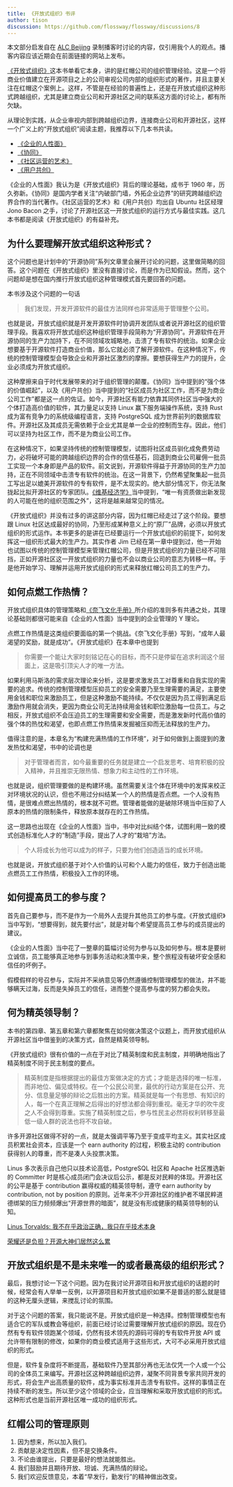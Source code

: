 ```yaml
---
title: 《开放式组织》书评
author: tison
discussion: https://github.com/flossway/flossway/discussions/8
---
```


本文部分启发自在 [ALC Beijing](https://alc-beijing.github.io/alc-site/) 录制播客时讨论的内容，仅引用我个人的观点。播客内容应该近期会在前面链接的网站上发布。

[《开放式组织》](https://book.douban.com/subject/26894636)这本书单看它本身，讲的是红帽公司的组织管理经验。这是一个将商业价值建立在开源项目之上的公司审视公司内部的组织形式的著作，并且主要关注在红帽这个案例上。这样，不管是在经验的普遍性上，还是在开放式组织这种形式跨越组织，尤其是建立商业公司和开源社区之间的联系这方面的讨论上，都有所欠缺。

从理论到实践，从企业审视内部到跨越组织边界，连接商业公司和开源社区，这样一个广义上的“开放式组织”阅读主题，我推荐以下几本书共读。

* [《企业的人性面》](https://book.douban.com/subject/27125968/)
* [《协同》](https://book.douban.com/subject/34834429/)
* [《社区运营的艺术》](https://book.douban.com/subject/26976995/)
* [《用户共创》](https://book.douban.com/subject/35531548/)

《企业的人性面》我认为是《开放式组织》背后的理论基础，成书于 1960 年，历久弥新。《协同》是国内学者关注“内破部门墙，外拓企业边界”的研究跨越组织边界合作的当代著作。《社区运营的艺术》和《用户共创》均出自 Ubuntu 社区经理 Jono Bacon 之手，讨论了开源社区这一开放式组织的运行方式与最佳实践。这几本书都是阅读《开放式组织》的有益补充。

## 为什么要理解开放式组织这种形式？

这个问题也是计划中的“开源协同”系列文章里会展开讨论的问题，这里做简略的回答。这个问题在《开放式组织》里没有直接讨论，而是作为已知假设。然而，这个问题却是想在国内推行开放式组织这种管理模式首先要回答的问题。

本书涉及这个问题的一句话

> 我们发现，开发开源软件的最佳方法同样也非常适用于管理整个公司。

也就是说，开放式组织就是开发开源软件时协调开发团队或者说开源社区的组织管理手段。我喜欢将开放式组织这种组织管理手段简称为“开源协同”。开源软件在开源协同的生产力加持下，在不同领域攻城略地，击溃了专有软件的统治。如果企业想要基于开源软件打造商业价值，那么它就必须了解开源软件。在这种情况下，传统的控制管理模型会导致企业和开源社区激烈的摩擦。要想获得生产力的提升，企业必须成为开放式组织。

这种摩擦来自于时代发展带来的对于组织管理的颠覆。《协同》当中提到的“强个体的价值崛起”，以及《用户共创》当中提到的“社区成员为社区工作，而不是为商业公司工作”都是这一点的佐证。如今，开源社区有能力依靠其同侪社区当中强大的个体打造高价值的软件，其力量足以支持 Linux 赢下服务端操作系统，支持 Rust 成为富有竞争力的系统级编程语言，支持 PostgreSQL 成为世界前列的数据库软件。开源社区及其成员无需依赖于企业尤其是单一企业的控制而生存。因此，他们可以坚持为社区工作，而不是为商业公司工作。

在这种情况下，如果坚持传统的控制管理模型，试图将社区成员驯化成免费劳动力，必将破坏可能的跨越组织边界的合作的信任基石，回退到商业公司雇佣一批员工实现一个本身即是产品的软件。前文说到，开源软件得益于开源协同的生产力加持，正在不同领域中击溃专有软件的统治。在这一背景下，仍然希望聚集起一批员工写出足以媲美开源软件的专有软件，是不太现实的。绝大部分情况下，你无法聚拢起比拟开源社区的专家团队。[《维基经济学》](https://book.douban.com/subject/2265341/)当中提到，“唯一有资质做出新发现的人可能在他的组织范围之外”，这将是越来越常见的情况。

《开放式组织》并没有过多的讲这部分内容，因为红帽已经走过了这个阶段。要想跟 Linux 社区达成最好的协同，乃至形成某种意义上的“原厂”品牌，必须以开放式组织的形式运作。本书更多的是讲在已经要运行一个开放式组织的前提下，如何发挥这一组织形式最大的生产力。其实作者 Jim 已经在第一章中提到过，他一开始也试图以传统的控制管理模型来管理红帽公司，但是开放式组织的力量已经不可阻挡，正如开源社区这一开放式组织的力量也不会以商业公司的意志为转移一样。于是他开始学习、理解并运用开放式组织的形式来释放红帽公司员工的生产力。

## 如何点燃工作热情？

开放式组织具体的管理策略和[《奈飞文化手册》](https://book.douban.com/subject/30356081/)所介绍的准则多有共通之处，其理论基础则都很可能来自《企业的人性面》当中提到的企业管理的 Y 理论。

点燃工作热情是这类组织要面临的第一个挑战。《奈飞文化手册》写到，“成年人最渴望的奖励，就是成功”。《开放式组织》在本章中也提到

> 你需要一个能让大家时刻铭记在心的目标，而不只是停留在追求利润这个层面上，这是吸引顶尖人才的唯一方法。

如果利用马斯洛的需求层次理论来分析，这是要求激发员工对尊重和自我实现的需要的追求。传统的控制管理模型压抑员工的安全需要乃至生理需要的满足，主要使用金钱和职位来激励员工，但是这种激励不能持续。不仅仅是因为员工得到满足后激励作用就会消失，更因为商业公司无法持续用金钱和职位激励每一位员工。与之相反，开放式组织不会压迫员工的生理需要和安全需要，而是激发新时代高价值的强个体的热忱和渴望，也即点燃工作热情来发掘被压抑而无法释放的生产力。

值得注意的是，本章名为“构建充满热情的工作环境”，对于如何做到上面提到的激发热忱和渴望，书中的论调也是

> 对于管理者而言，如今最重要的任务就是建立一个启发思考、培育积极的投入精神，并且推崇无限热情、想象力和主动性的工作环境。

也就是说，组织管理要做的是构建环境。虽然需要关注个体在环境中的发挥来校正对环境状况的认识，但也不用过分纠结某一个人的热情是否点燃。一个人没有热情，是很难点燃出热情的，根本就不可燃。管理者能做的是破除环境当中压抑了人原本的热情的限制条件，释放原本就存在的工作热情。

这一思路也出现在《企业的人性面》当中，书中对比纠结个体，试图利用一致的模式创造标准化人才的“制造”手段，提出了人才的“栽培”方法。

> 个人将成长为他可以成为的样子，只要为他们创造适当的成长环境。

也就是说，开放式组织基于对个人价值的认可和个人能力的信任，致力于创造出能点燃员工工作热情，积极投入工作的环境。

## 如何提高员工的参与度？

首先自己要参与，而不是作为一个局外人去提升其他员工的参与度。《开放式组织》当中写到，“想要得到，就先要付出”，就是对每个希望提高员工参与的成员提出的建议。

《企业的人性面》当中花了一整章的篇幅讨论何为参与以及如何参与。根本是要树立诚信，员工能够真正地参与到事务活动和决策中来，整个旅程没有破坏安全感和信任的坏例子。

假模假样的号召参与，实际并不采纳意见等仍然遵循控制管理模型的做法，并不能够瞒天过海，反而是失掉员工的信任，进而整个提高参与度的努力都会失败。

## 何为精英领导制？

本书的第四章、第五章和第六章都聚焦在如何做决策这个议题上，而开放式组织从开源社区当中借鉴到的决策方式，自然是精英领导制。

《开放式组织》很有价值的一点在于对比了精英制度和民主制度，并明确地指出了精英制度不同于民主制度的要点。

> 精英制度是指根据提出的最佳方案做决定的方式；才能是选择的唯一标准，而非地位、偏见或特权。在一个公民公司里，最优的行动方案是在公开、充分、信息量足够的辩论之后胜出的方案。精英就是每一个有思想、有知识的人，每一个在真正理解之后得出的好想法都会得到重视。毫无才华的吹牛皮之人不会得到尊重。实施了精英制度之后，参与性民主必然将权利转移至最低一级人群的说法也将不攻自破。

许多开源社区做得不好的一点，就是太强调平等乃至于变成平均主义。其实社区成员积累社会资本，应该是一个 earn authority 的过程，积极主动的 contribution 获得别人的尊重，而不是凑人头投票决策。

Linus 多次表示自己他只以技术论高低，PostgreSQL 社区和 Apache 社区推选新的 Committer 时是核心成员闭门会决议后公示，都是反对民粹的体现。开源社区的公平是基于 contribution 赢得权威的精英领导制，遵守 earn authority by contribution, not by position 的原则。近年来不少开源社区的维护者不堪民粹道德绑架的压力频频爆出“开源世界的暗面”，就是没有形成健康的精英领导制的认知。

[Linus Torvalds: 我不在乎政治正确，我只在乎技术本身](https://www.bilibili.com/video/BV1454y1E7xp)

[荣耀还是负担？开源大神们居然这么累](https://www.bilibili.com/video/BV19f4y1F7QQ)

## 开放式组织是不是未来唯一的或者最高级的组织形式？

最后，我想讨论一下这个问题。因为在我讨论开源项目和开放式组织的话题的时候，经常会有人举单一反例，以开源项目和开放式组织如果不是普适的那么就是错的这种无厘头逻辑，来搅乱讨论的氛围。

对于这个问题的答案，我只能说不是。开放式组织是一种选择。控制管理模型也有适合它的军队或教会等组织，前面已经讨论过需要理解开放式组织的原因。现在仍然有专有软件领跑某个领域，仍然有技术领先的源码可得的专有软件开放 API 或允许带有限制的修改，如果你的商业模式适用于这些形式，大可不必采用开放式组织的形式。

但是，软件复杂度将不断提高，基础软件乃至其部分再也无法仅凭一个人或一个公司的全体员工来编写。开源社区这种跨越组织边界，凝聚不同背景专家共同开发的形式，将会生产出高质量的软件，成为事实标准并击溃专有软件。这样的事情正在持续不断的发生。所以至少这个领域的企业，应当理解和采取开放式组织的形式。这种形式也是当前开源社区唯一成功的组织形式。

## 红帽公司的管理原则

1. 因为想来，所以加入我们。
2. 贡献是决定性因素，但不是交换条件。
3. 不论由谁提出，只要是最好的想法就能胜出。
4. 我们鼓励并且期待开放、坦诚、充满热情的辩论。
5. 我们欢迎反馈意见，本着“早发行，勤发行”的精神做出改变。
